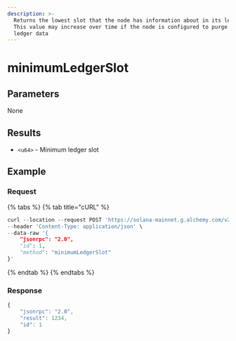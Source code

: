```yaml
---
description: >-
  Returns the lowest slot that the node has information about in its ledger.
  This value may increase over time if the node is configured to purge older
  ledger data
---
```


# minimumLedgerSlot

## **Parameters**

None&#x20;

## **Results**

* `<u64>` - Minimum ledger slot

## Example&#x20;

### Request

{% tabs %}
{% tab title="cURL" %}
```python
curl --location --request POST 'https://solana-mainnet.g.alchemy.com/v2/demo/' \
--header 'Content-Type: application/json' \
--data-raw '{
    "jsonrpc": "2.0",
    "id": 1,
    "method": "minimumLedgerSlot"
}'
```
{% endtab %}
{% endtabs %}

### Response

```javascript
{
    "jsonrpc": "2.0",
    "result": 1234,
    "id": 1
}
```
